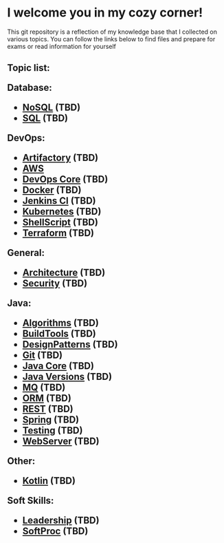 <h1>  I welcome you in my cozy corner! </h1>

This git repository is a reflection of my knowledge base 
that I collected on various topics. 
You can follow the links below to find files 
and prepare for exams or 
read  information for yourself

<h2>

Topic list:

Database:
* [NoSQL](database%2FNoSQL%2FMenu.md) (TBD)
* [SQL](database%2FSQL%2FMenu.md) (TBD)

DevOps:
* [Artifactory](devOps%2FArtifactory%2FMenu.md) (TBD)
* [AWS](devOps%2FAWS%2FMenu.md)
* [DevOps Core](devOps%2FDevOpsCore%2FMenu.md) (TBD)
* [Docker](devOps%2FDocker%2FMenu.md) (TBD)
* [Jenkins CI](devOps%2FJenkinsCI%2FMenu.md) (TBD)
* [Kubernetes](devOps%2FKubernetes%2FMenu.md) (TBD)
* [ShellScript](devOps%2FShellScript%2FMenu.md) (TBD)
* [Terraform](devOps%2FTerraform%2FMenu.md) (TBD)

General:
* [Architecture](general%2FArchitecture%2FMenu.md) (TBD)
* [Security](general%2FSecurity%2FMenu.md) (TBD)

Java:
* [Algorithms](java%2FLeetcode%2FMenu.md) (TBD)
* [BuildTools](java%2FBuildTools%2FMenu.md) (TBD)
* [DesignPatterns](java%2FDesignPatterns%2FMenu.md) (TBD)
* [Git](java%2FGIT%2FMenu.md) (TBD)
* [Java Core](java%2FJavaCore%2FMenu.md) (TBD)
* [Java Versions](java%2FJavaVersions%2FMenu.md) (TBD)
* [MQ](java%2FMQ%2FMenu.md) (TBD)
* [ORM](java%2FORM%2FMenu.md) (TBD)
* [REST](java%2FREST%2FMenu.md) (TBD)
* [Spring](java%2FSpring%2FMenu.md) (TBD)
* [Testing](java%2FTesting%2FMenu.md) (TBD)
* [WebServer](java%2FWebServer%2FMenu.md) (TBD)

Other:
* [Kotlin](other%2FKotlin%2FMenu.md) (TBD)

Soft Skills:
* [Leadership](softSkill%2FLeadership%2FMenu.md) (TBD)
* [SoftProc](softSkill%2FSoftProc%2FMenu.md) (TBD)

</h2>
